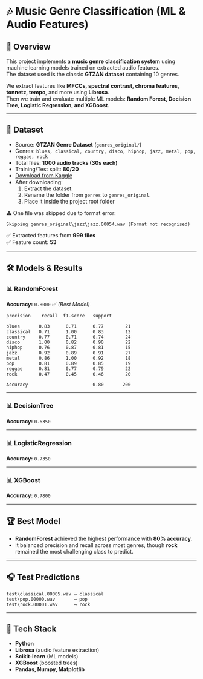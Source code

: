 # 🎶 Music Genre Classification (ML & Audio Features)

## 📌 Overview

This project implements a **music genre classification system** using machine learning models trained on extracted audio features.  
The dataset used is the classic **GTZAN dataset** containing 10 genres.

We extract features like **MFCCs, spectral contrast, chroma features, tonnetz, tempo**, and more using **Librosa**.  
Then we train and evaluate multiple ML models: **Random Forest, Decision Tree, Logistic Regression, and XGBoost**.

---
## 📂 Dataset

- Source: **GTZAN Genre Dataset** (`genres_original/`)
- Genres: `blues, classical, country, disco, hiphop, jazz, metal, pop, reggae, rock`
- Total files: **1000 audio tracks (30s each)**
- Training/Test split: **80/20**
- [Download from Kaggle](https://www.kaggle.com/datasets/carlthome/gtzan-genre-collection)
- After downloading:
	1. Extract the dataset.
	2. Rename the folder from `genres` to `genres_original`.
	3. Place it inside the project root folder

⚠️ One file was skipped due to format error:

```
Skipping genres_original\jazz\jazz.00054.wav (Format not recognised)
```

✅ Extracted features from **999 files**  
✅ Feature count: **53**

---

## 🛠️ Models & Results

### 📊 RandomForest

**Accuracy:** `0.8000` ✅ _(Best Model)_

```
precision    recall  f1-score   support

blues       0.83      0.71      0.77        21
classical   0.71      1.00      0.83        12
country     0.77      0.71      0.74        24
disco       1.00      0.82      0.90        22
hiphop      0.76      0.87      0.81        15
jazz        0.92      0.89      0.91        27
metal       0.86      1.00      0.92        18
pop         0.81      0.89      0.85        19
reggae      0.81      0.77      0.79        22
rock        0.47      0.45      0.46        20

Accuracy                        0.80       200
```

---

### 📊 DecisionTree

**Accuracy:** `0.6350`

---

### 📊 LogisticRegression

**Accuracy:** `0.7350`

---

### 📊 XGBoost

**Accuracy:** `0.7800`

---

## 🏆 Best Model

- **RandomForest** achieved the highest performance with **80% accuracy**.
- It balanced precision and recall across most genres, though **rock** remained the most challenging class to predict.

---

## 🎧 Test Predictions

```
test\classical.00005.wav → classical
test\pop.00000.wav       → pop
test\rock.00001.wav      → rock
```

---

## 🚀 Tech Stack

- **Python**
- **Librosa** (audio feature extraction)
- **Scikit-learn** (ML models)
- **XGBoost** (boosted trees)
- **Pandas, Numpy, Matplotlib**
